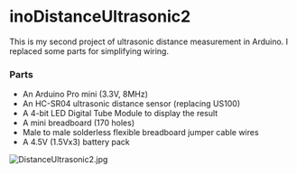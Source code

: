 # inoDistanceUltrasonic2 #

This is my second project of ultrasonic distance measurement in Arduino.
I replaced some parts for simplifying wiring.

### Parts ###

* An Arduino Pro mini (3.3V, 8MHz)
* An HC-SR04 ultrasonic distance sensor (replacing US100)
* A 4-bit LED Digital Tube Module to display the result
* A mini breadboard (170 holes)
* Male to male solderless flexible breadboard jumper cable wires
* A 4.5V (1.5Vx3) battery pack

![DistanceUltrasonic2.jpg](https://bitbucket.org/repo/6L4z4b/images/2742901479-DistanceUltrasonic2.jpg)
